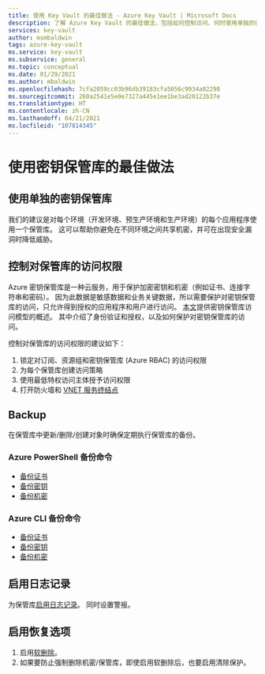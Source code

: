 ```yaml
---
title: 使用 Key Vault 的最佳做法 - Azure Key Vault | Microsoft Docs
description: 了解 Azure Key Vault 的最佳做法，包括如何控制访问、何时使用单独的密钥保管库、备份、日志记录和恢复选项。
services: key-vault
author: msmbaldwin
tags: azure-key-vault
ms.service: key-vault
ms.subservice: general
ms.topic: conceptual
ms.date: 01/29/2021
ms.author: mbaldwin
ms.openlocfilehash: 7cfa2059cc03b96db39183cfa5056c9934a02290
ms.sourcegitcommit: 260a2541e5e0e7327a445e1ee1be3ad20122b37e
ms.translationtype: HT
ms.contentlocale: zh-CN
ms.lasthandoff: 04/21/2021
ms.locfileid: "107814345"
---
```

# <a name="best-practices-to-use-key-vault"></a>使用密钥保管库的最佳做法

## <a name="use-separate-key-vaults"></a>使用单独的密钥保管库

我们的建议是对每个环境（开发环境、预生产环境和生产环境）的每个应用程序使用一个保管库。 这可以帮助你避免在不同环境之间共享机密，并可在出现安全漏洞时降低威胁。

## <a name="control-access-to-your-vault"></a>控制对保管库的访问权限

Azure 密钥保管库是一种云服务，用于保护加密密钥和机密（例如证书、连接字符串和密码）。 因为此数据是敏感数据和业务关键数据，所以需要保护对密钥保管库的访问，只允许得到授权的应用程序和用户进行访问。 [本文](security-features.md)提供密钥保管库访问模型的概述。 其中介绍了身份验证和授权，以及如何保护对密钥保管库的访问。

控制对保管库的访问权限的建议如下：
1. 锁定对订阅、资源组和密钥保管库 (Azure RBAC) 的访问权限
2. 为每个保管库创建访问策略
3. 使用最低特权访问主体授予访问权限
4. 打开防火墙和 [VNET 服务终结点](overview-vnet-service-endpoints.md)

## <a name="backup"></a>Backup

在保管库中更新/删除/创建对象时确保定期执行保管库的备份。

### <a name="azure-powershell-backup-commands"></a>Azure PowerShell 备份命令

* [备份证书](/powershell/module/azurerm.keyvault/Backup-AzureKeyVaultCertificate)
* [备份密钥](/powershell/module/azurerm.keyvault/Backup-AzureKeyVaultKey)
* [备份机密](/powershell/module/azurerm.keyvault/Backup-AzureKeyVaultSecret)

### <a name="azure-cli-backup-commands"></a>Azure CLI 备份命令

* [备份证书](/cli/azure/keyvault/certificate#az_keyvault_certificate_backup)
* [备份密钥](/cli/azure/keyvault/key#az_keyvault_key_backup)
* [备份机密](/cli/azure/keyvault/secret#az_keyvault_secret_backup)


## <a name="turn-on-logging"></a>启用日志记录

为保管库[启用日志记录](logging.md)。 同时设置警报。

## <a name="turn-on-recovery-options"></a>启用恢复选项

1. 启用[软删除](soft-delete-overview.md)。
2. 如果要防止强制删除机密/保管库，即使启用软删除后，也要启用清除保护。